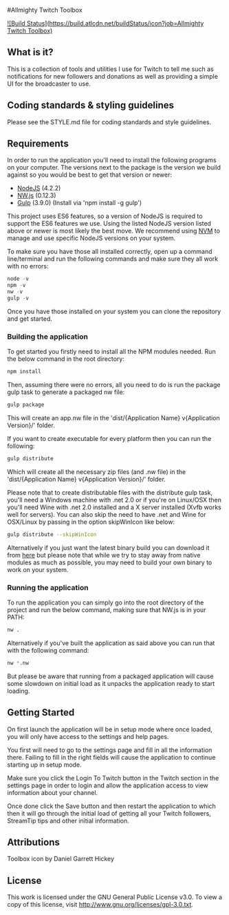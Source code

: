 #Allmighty Twitch Toolbox

[![Build Status](https://build.atlcdn.net/buildStatus/icon?job=Allmighty Twitch Toolbox)](https://build.atlcdn.net/job/Allmighty%20Twitch%20Toolbox/)

## What is it?
This is a collection of tools and utilities I use for Twitch to tell me such as notifications for new followers and donations as well as providing a simple UI for the broadcaster to use.

## Coding standards & styling guidelines
Please see the STYLE.md file for coding standards and style guidelines.

## Requirements
In order to run the application you'll need to install the following programs on your computer. The versions next to the package is the version we build against so you would be best to get that
version or newer:

- [NodeJS](https://nodejs.org/) (4.2.2)
- [NW.js](http://nwjs.io/) (0.12.3)
- [Gulp](http://gulpjs.com/) (3.9.0) (Install via 'npm install -g gulp')

This project uses ES6 features, so a version of NodeJS is required to support the ES6 features we use. Using the listed NodeJS version listed above or newer is most likely the best move. We recommend
using [NVM](https://github.com/creationix/nvm) to manage and use specific NodeJS versions on your system.

To make sure you have those all installed correctly, open up a command line/terminal and run the following commands and make sure they all work with no errors:

```javascript
node -v
npm -v
nw -v
gulp -v
```

Once you have those installed on your system you can clone the repository and get started.

### Building the application
To get started you firstly need to install all the NPM modules needed. Run the below command in the root directory:

```sh
npm install
```

Then, assuming there were no errors, all you need to do is run the package gulp task to generate a packaged nw file:

```sh
gulp package
```

This will create an app.nw file in the 'dist/{Application Name} v{Application Version}/' folder.

If you want to create executable for every platform then you can run the following:

```sh
gulp distribute
```

Which will create all the necessary zip files (and .nw file) in the 'dist/{Application Name} v{Application Version}/' folder.

Please note that to create distributable files with the distribute gulp task, you'll need a Windows machine with .net 2.0 or if you're on Linux/OSX then you'll need Wine with .net 2.0 installed and a
X server installed (Xvfb works well for servers). You can also skip the need to have .net and Wine for OSX/Linux by passing in the option skipWinIcon like below:

```sh
gulp distribute --skipWinIcon
```

Alternatively if you just want the latest binary build you can download it from [here](https://build.atlcdn.net/job/Allmighty%20Twitch%20Toolbox/) but please note that while we try to stay away from
native modules as much as possible, you may need to build your own binary to work on your system.

### Running the application
To run the application you can simply go into the root directory of the project and run the below command, making sure that NW.js is in your PATH:

```sh
nw .
```

Alternatively if you've built the application as said above you can run that with the following command:

```sh
nw *.nw
```

But please be aware that running from a packaged application will cause some slowdown on initial load as it unpacks the application ready to start loading.

## Getting Started
On first launch the application will be in setup mode where once loaded, you will only have access to the settings and help pages.

You first will need to go to the settings page and fill in all the information there. Failing to fill in the right fields will cause the application to continue starting up in setup mode.

Make sure you click the Login To Twitch button in the Twitch section in the settings page in order to login and allow the application access to view information about your channel.

Once done click the Save button and then restart the application to which then it will go through the initial load of getting all your Twitch followers, StreamTip tips and other initial information.

## Attributions
Toolbox icon by Daniel Garrett Hickey

## License
This work is licensed under the GNU General Public License v3.0. To view a copy of this license, visit http://www.gnu.org/licenses/gpl-3.0.txt.